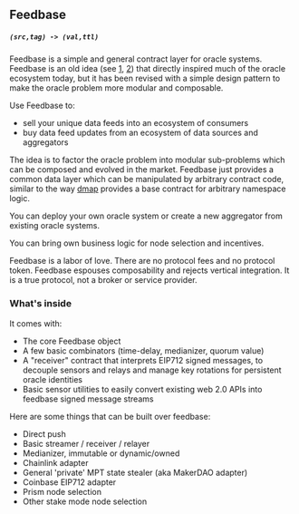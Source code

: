 ## Feedbase

##### `(src,tag) -> (val,ttl)`

Feedbase is a simple and general contract layer for oracle systems. Feedbase is an old idea (see [1](https://www.npmjs.com/package/feedbase), [2](http://github.com/nexusdev/feedbase)) that directly inspired much of the oracle ecosystem today, but it has been revised with a simple design pattern to make the oracle problem more modular and composable.

Use Feedbase to:

* sell your unique data feeds into an ecosystem of consumers
* buy data feed updates from an ecosystem of data sources and aggregators

The idea is to factor the oracle problem into modular sub-problems which can be composed and evolved in the market.
Feedbase just provides a common data layer which can be manipulated by arbitrary contract code, similar to the way [dmap](https://github.com/dapphub/dmap) provides a base contract for arbitrary namespace logic.

You can deploy your own oracle system or create a new aggregator from existing oracle systems.

You can bring own business logic for node selection and incentives.

Feedbase is a labor of love. There are no protocol fees and no protocol token.
Feedbase espouses composability and rejects vertical integration.
It is a true protocol, not a broker or service provider.


### What's inside

It comes with:

* The core Feedbase object
* A few basic combinators (time-delay, medianizer, quorum value)
* A "receiver" contract that interprets EIP712 signed messages, to decouple sensors and relays and manage key rotations for persistent oracle identities
* Basic sensor utilities to easily convert existing web 2.0 APIs into feedbase signed message streams

Here are some things that can be built over feedbase:

* Direct push
* Basic streamer / receiver / relayer
* Medianizer, immutable or dynamic/owned
* Chainlink adapter
* General 'private' MPT state stealer (aka MakerDAO adapter)
* Coinbase EIP712 adapter
* Prism node selection
* Other stake mode node selection

